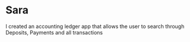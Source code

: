# Sara
I created an accounting ledger app that allows the user to search through Deposits, Payments and all transactions
